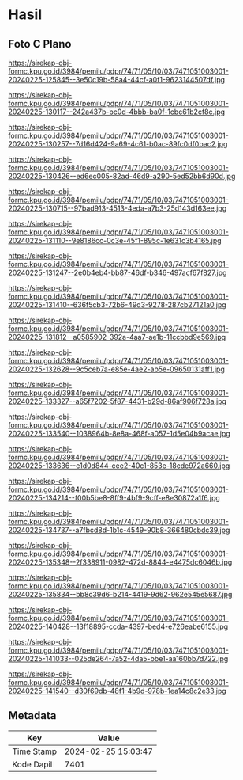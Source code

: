 # Hasil

## Foto C Plano

https://sirekap-obj-formc.kpu.go.id/3984/pemilu/pdpr/74/71/05/10/03/7471051003001-20240225-125845--3e50c19b-58a4-44cf-a0f1-9623144507df.jpg

https://sirekap-obj-formc.kpu.go.id/3984/pemilu/pdpr/74/71/05/10/03/7471051003001-20240225-130117--242a437b-bc0d-4bbb-ba0f-1cbc61b2cf8c.jpg

https://sirekap-obj-formc.kpu.go.id/3984/pemilu/pdpr/74/71/05/10/03/7471051003001-20240225-130257--7d16d424-9a69-4c61-b0ac-89fc0df0bac2.jpg

https://sirekap-obj-formc.kpu.go.id/3984/pemilu/pdpr/74/71/05/10/03/7471051003001-20240225-130426--ed6ec005-82ad-46d9-a290-5ed52bb6d90d.jpg

https://sirekap-obj-formc.kpu.go.id/3984/pemilu/pdpr/74/71/05/10/03/7471051003001-20240225-130715--97bad913-4513-4eda-a7b3-25d143d163ee.jpg

https://sirekap-obj-formc.kpu.go.id/3984/pemilu/pdpr/74/71/05/10/03/7471051003001-20240225-131110--9e8186cc-0c3e-45f1-895c-1e631c3b4165.jpg

https://sirekap-obj-formc.kpu.go.id/3984/pemilu/pdpr/74/71/05/10/03/7471051003001-20240225-131247--2e0b4eb4-bb87-46df-b346-497acf67f827.jpg

https://sirekap-obj-formc.kpu.go.id/3984/pemilu/pdpr/74/71/05/10/03/7471051003001-20240225-131410--636f5cb3-72b6-49d3-9278-287cb27121a0.jpg

https://sirekap-obj-formc.kpu.go.id/3984/pemilu/pdpr/74/71/05/10/03/7471051003001-20240225-131812--a0585902-392a-4aa7-ae1b-11ccbbd9e569.jpg

https://sirekap-obj-formc.kpu.go.id/3984/pemilu/pdpr/74/71/05/10/03/7471051003001-20240225-132628--9c5ceb7a-e85e-4ae2-ab5e-09650131aff1.jpg

https://sirekap-obj-formc.kpu.go.id/3984/pemilu/pdpr/74/71/05/10/03/7471051003001-20240225-133327--a65f7202-5f87-4431-b29d-86af906f728a.jpg

https://sirekap-obj-formc.kpu.go.id/3984/pemilu/pdpr/74/71/05/10/03/7471051003001-20240225-133540--1038964b-8e8a-468f-a057-1d5e04b9acae.jpg

https://sirekap-obj-formc.kpu.go.id/3984/pemilu/pdpr/74/71/05/10/03/7471051003001-20240225-133636--e1d0d844-cee2-40c1-853e-18cde972a660.jpg

https://sirekap-obj-formc.kpu.go.id/3984/pemilu/pdpr/74/71/05/10/03/7471051003001-20240225-134214--f00b5be8-8ff9-4bf9-9cff-e8e30872a1f6.jpg

https://sirekap-obj-formc.kpu.go.id/3984/pemilu/pdpr/74/71/05/10/03/7471051003001-20240225-134737--a7fbcd8d-1b1c-4549-90b8-366480cbdc39.jpg

https://sirekap-obj-formc.kpu.go.id/3984/pemilu/pdpr/74/71/05/10/03/7471051003001-20240225-135348--2f338911-0982-472d-8844-e4475dc6046b.jpg

https://sirekap-obj-formc.kpu.go.id/3984/pemilu/pdpr/74/71/05/10/03/7471051003001-20240225-135834--bb8c39d6-b214-4419-9d62-962e545e5687.jpg

https://sirekap-obj-formc.kpu.go.id/3984/pemilu/pdpr/74/71/05/10/03/7471051003001-20240225-140428--13f18895-ccda-4397-bed4-e726eabe6155.jpg

https://sirekap-obj-formc.kpu.go.id/3984/pemilu/pdpr/74/71/05/10/03/7471051003001-20240225-141033--025de264-7a52-4da5-bbe1-aa160bb7d722.jpg

https://sirekap-obj-formc.kpu.go.id/3984/pemilu/pdpr/74/71/05/10/03/7471051003001-20240225-141540--d30f69db-48f1-4b9d-978b-1ea14c8c2e33.jpg


## Metadata

| Key        | Value               |
| ---------- | ------------------- |
| Time Stamp | 2024-02-25 15:03:47 |
| Kode Dapil | 7401                |



